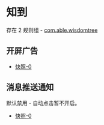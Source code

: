 # 知到

存在 2 规则组 - [com.able.wisdomtree](/src/apps/com.able.wisdomtree.ts)

## 开屏广告

- [快照-0](https://gkd-kit.songe.li/import/12838048)

## 消息推送通知

默认禁用 - 自动点击暂不开启。

- [快照-0](https://gkd-kit.songe.li/import/12909620)
